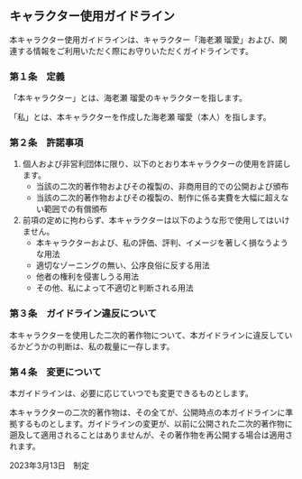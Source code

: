 ## キャラクター使用ガイドライン

本キャラクター使用ガイドラインは、キャラクター「海老瀬 瑠愛」および、関連する情報をご利用いただく際にお守りいただくガイドラインです。

### 第１条　定義

「本キャラクター」とは、海老瀬 瑠愛のキャラクターを指します。

「私」とは、本キャラクターを作成した海老瀬 瑠愛（本人）を指します。

### 第２条　許諾事項

1. 個人および非営利団体に限り、以下のとおり本キャラクターの使用を許諾します。
    * 当該の二次的著作物およびその複製の、非商用目的での公開および頒布
    * 当該の二次的著作物およびその複製の、制作に係る実費を大幅に超えない範囲での有償頒布
2. 前項の定めに拘わらず、本キャラクターは以下のような形で使用してはいけません。
    * 本キャラクターおよび、私の評価、評判、イメージを著しく損なうような用法
    * 適切なゾーニングの無い、公序良俗に反する用法
    * 他者の権利を侵害しうる用法
    * その他、私によって不適切と判断される用法

### 第３条　ガイドライン違反について

本キャラクターを使用した二次的著作物について、本ガイドラインに違反しているかどうかの判断は、私の裁量に一存します。

### 第４条　変更について

本ガイドラインは、必要に応じていつでも変更できるものとします。

本キャラクターの二次的著作物は、その全てが、公開時点の本ガイドラインに準拠するものとします。ガイドラインの変更が、以前に公開された二次的著作物に遡及して適用されることはありませんが、その著作物を再公開する場合は適用されます。

2023年3月13日　制定
